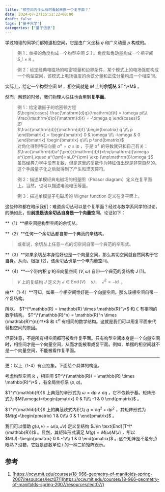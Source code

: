 ```yaml
---
title: "相空间为什么有时看起来像一个复平面？"
date: 2024-07-27T15:52:22+08:00
draft: false
tags: ["量子光学"]
categories: ["量子信息"]
---
```


学过物理的同学们都知道相空间，它是由广义坐标 $q$ 和广义动量 $p$ 构成的。


> 例 1：单摆的角度构成一个构型空间 $S\_1$ 。角度和角动量构成一个相空间 $S\_1 \times \mathbb{R}$ 。  
>   
> 例 2：给定经典电磁场的哈密顿量和边界条件，某个模式上的电场强度构成一个构型空间，该模式上电场强度的余弦分量和正弦分量构成一个相空间。

  
实际上，给定一个构型空间 $M$ ，相空间就是 $M$ 上的**余切丛** $T^\*M$ 。

然而，解题的时候，我们物理人往往也会用到**复平面**。


> 例 1：给定谐振子的哈密顿方程  
> $\begin{cases} \frac{\mathrm{d}q}{\mathrm{d}t} = \omega p\\\\ \frac{\mathrm{d}p}{\mathrm{d}t} = -\omega q \end{cases}$   
> 即  
> $\frac{\mathrm{d}}{\mathrm{d}t} \begin{bmatrix} q \\\\ p \end{bmatrix} = \begin{bmatrix} 0 & \omega \\\\ -\omega & 0 \end{bmatrix} \begin{bmatrix} q\\\\ p \end{bmatrix}$   
> 对角化得到特征向量 $a^{\pm} =  q\pm\mathrm{i}p$ ，于是 $a^{\pm}$ 的导数就只和自己有关：  
> $\frac{\mathrm{d}a^{\pm}}{\mathrm{d}t}=\mp\mathrm{i}\omega a^{\pm},\quad a^{\pm}=a\_0^{\pm} \exp (\mp\mathrm{i}\omega t)$   
> 虽然经典力学中没有复数，但是这里的复数作为特征值出现是非常自然的。这个手段量子化之后就得到了产生和湮灭算符。  
>   
> 例 2：描述单模经典电磁场的相量图（Phasor diagram）定义在复平面上。当然，也可以描述电流电压等量。  
>   
> 例 3：描述单模量子电磁场的 Wigner function 定义在复平面上。
  
这些种种都在暗示我们：难道余切丛可以是个复平面？经过与数学系同学的讨论，的确如此，但**前提是该余切丛自身是一个向量空间**。论证如下：

**（1）**相空间是构型空间的余切丛。

**（2）**任何一个余切丛都自带一个典范的辛结构。


> 或者说，余切丛上任意一点的切空间自带一个典范的辛形式。

**（3）**如果余切丛本身恰好也是一个向量空间，那么其切空间就自然同构于它自身。从而，根据 (2)，该余切丛也是一个辛向量空间。

**（4）**一个带内积 $g$ 的辛向量空间 $(V,\omega)$ 自带一个典范的复结构 $J$ [1]。


> $V$ 上的复结构 $J$ 定义为 $J \in \operatorname{End}(V) \quad\text{s.t.} \quad J^2 = -\operatorname{id}$ 。

由**（1-4）**可知，如果一个相空间恰好是一个向量空间，那么该相空间自带一个复结构。

所以， $T^\*\mathbb{R} = \mathbb{R} \times \mathbb{R}^\*$ 和 $\mathbb{C}$ 有相同的数学结构。 $T^\*(\mathbb{R}^n) = \mathbb{R}^n \times (\mathbb{R}^{n})^\*$ 和 $\mathbb{C}^n$ 有相同的数学结构。这就是我们可以用复平面来代替相空间的原因。

但要注意，不是所有相空间都可被看作复平面。只有构型空间本身是一个向量空间时，相空间才是一个向量空间，从而才能被看成复平面。例如，单摆的相空间就不是一个向量空间，不能被看作复平面。



---

更：以上（1-4）有点抽象。下面给个具体的构造。

考虑构型空间 $\mathbb{R}$ ，相空间 $T^\*(\mathbb{R}) = \mathbb{R} \times \mathbb{R}^\*$ ，有全局坐标系 $(p,q)$。

$T^\*(\mathbb{R})$ 上典范的辛形式为 $\omega= \mathrm{d} p \wedge \mathrm{d} q$ ，它不依赖于基。矩阵形式为 $M(\omega)=\begin{pmatrix} 0 & 1\\\\ -1 & 0 \end{pmatrix}$ 。

$T^\*(\mathbb{R})$ 上的典范欧式内积为 $g = \mathrm{d}q^2 + \mathrm{d}p^2$ ，其矩阵形式为 $M(g)=\begin{pmatrix} 1 & 0\\\\ 0 & 1 \end{pmatrix}$ 。

我们可以借助 $g(u,v)=\omega(u,Jv)$ 定义复结构 $J\in \text{End}[T^\*(\mathbb{R})]$ 。显然，其矩阵形式满足 $M(g)=M(\omega)M(J)$ ，所以 $M(J)=\begin{pmatrix} 0 & -1\\\\ 1 & 0 \end{pmatrix}$ 。这个矩阵是不是有点眼熟？没错，它就是虚数单位 $\mathrm{i}$ 的一种二阶矩阵表示。

## 参考  
1. [https://ocw.mit.edu/courses/18-966-geometry-of-manifolds-spring-2007/resources/lect07/](https://ocw.mit.edu/courses/18-966-geometry-of-manifolds-spring-2007/resources/lect07/)
